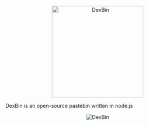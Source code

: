<p align="center"><img align="center" src="https://i.imgur.com/1dc0AOJ.png" width="250" alt="DexBin"></p>

DexBin is an open-source pastebin written in node.js

<p align="center"><img align="center" src="https://i.imgur.com/98FN5CK.png" alt="DexBin"></p>
